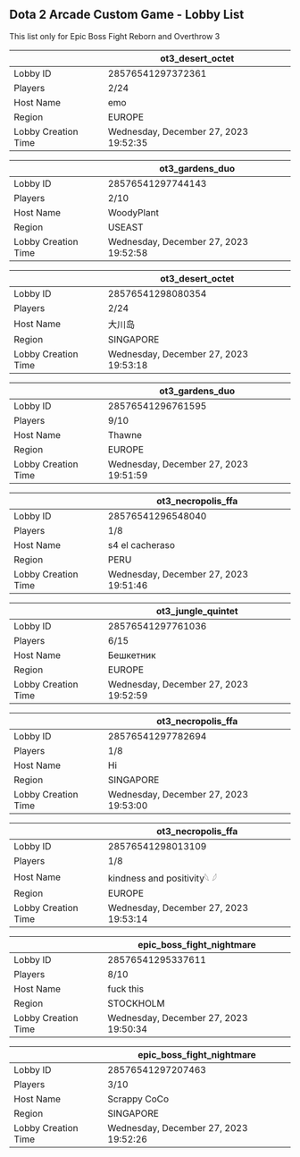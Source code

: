 ## Dota 2 Arcade Custom Game - Lobby List

This list only for Epic Boss Fight Reborn and Overthrow 3

|  | ot3_desert_octet |
| ------ | ------ |
| Lobby ID | 28576541297372361 |
| Players | 2/24 |
| Host Name | emo |
| Region | EUROPE |
| Lobby Creation Time | Wednesday, December 27, 2023 19:52:35 |


|  | ot3_gardens_duo |
| ------ | ------ |
| Lobby ID | 28576541297744143 |
| Players | 2/10 |
| Host Name | WoodyPlant |
| Region | USEAST |
| Lobby Creation Time | Wednesday, December 27, 2023 19:52:58 |


|  | ot3_desert_octet |
| ------ | ------ |
| Lobby ID | 28576541298080354 |
| Players | 2/24 |
| Host Name | 大川岛 |
| Region | SINGAPORE |
| Lobby Creation Time | Wednesday, December 27, 2023 19:53:18 |


|  | ot3_gardens_duo |
| ------ | ------ |
| Lobby ID | 28576541296761595 |
| Players | 9/10 |
| Host Name | Thawne |
| Region | EUROPE |
| Lobby Creation Time | Wednesday, December 27, 2023 19:51:59 |


|  | ot3_necropolis_ffa |
| ------ | ------ |
| Lobby ID | 28576541296548040 |
| Players | 1/8 |
| Host Name | s4 el cacheraso |
| Region | PERU |
| Lobby Creation Time | Wednesday, December 27, 2023 19:51:46 |


|  | ot3_jungle_quintet |
| ------ | ------ |
| Lobby ID | 28576541297761036 |
| Players | 6/15 |
| Host Name | Бешкетник |
| Region | EUROPE |
| Lobby Creation Time | Wednesday, December 27, 2023 19:52:59 |


|  | ot3_necropolis_ffa |
| ------ | ------ |
| Lobby ID | 28576541297782694 |
| Players | 1/8 |
| Host Name | Hi |
| Region | SINGAPORE |
| Lobby Creation Time | Wednesday, December 27, 2023 19:53:00 |


|  | ot3_necropolis_ffa |
| ------ | ------ |
| Lobby ID | 28576541298013109 |
| Players | 1/8 |
| Host Name | kindness and positivity𓆩 𓆪 |
| Region | EUROPE |
| Lobby Creation Time | Wednesday, December 27, 2023 19:53:14 |


|  | epic_boss_fight_nightmare |
| ------ | ------ |
| Lobby ID | 28576541295337611 |
| Players | 8/10 |
| Host Name | fuck this |
| Region | STOCKHOLM |
| Lobby Creation Time | Wednesday, December 27, 2023 19:50:34 |


|  | epic_boss_fight_nightmare |
| ------ | ------ |
| Lobby ID | 28576541297207463 |
| Players | 3/10 |
| Host Name | Scrappy CoCo |
| Region | SINGAPORE |
| Lobby Creation Time | Wednesday, December 27, 2023 19:52:26 |


